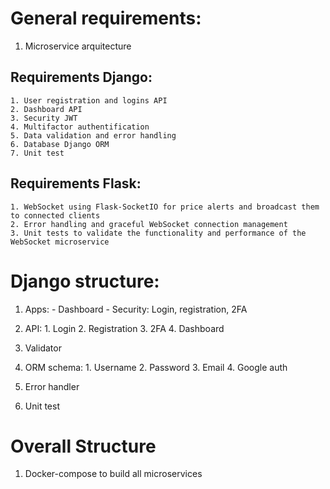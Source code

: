 # General requirements:
  1. Microservice arquitecture

  ## Requirements Django:
    1. User registration and logins API
    2. Dashboard API
    3. Security JWT
    4. Multifactor authentification
    5. Data validation and error handling
    6. Database Django ORM
    7. Unit test

  ## Requirements Flask:
    1. WebSocket using Flask-SocketIO for price alerts and broadcast them to connected clients
    2. Error handling and graceful WebSocket connection management
    3. Unit tests to validate the functionality and performance of the WebSocket microservice


# Django structure:
  1. Apps:
    - Dashboard
    - Security: Login, registration, 2FA
  2. API:
    1. Login
    2. Registration
    3. 2FA
    4. Dashboard
  3. Validator
  4. ORM schema:
    1. Username
    2. Password
    3. Email
    4. Google auth

  5. Error handler
  6. Unit test

# Overall Structure
  1. Docker-compose to build all microservices